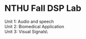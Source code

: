 # NTHU Fall DSP Lab
Unit 1: Audio and speech\
Unit 2: Biomedical Application\
Unit 3: Visual Signals\
